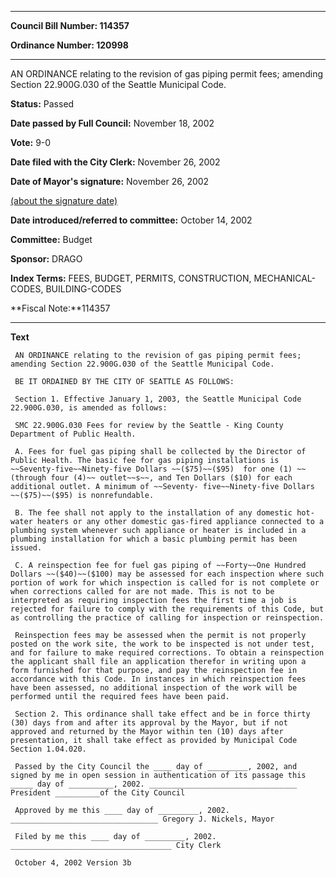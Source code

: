 

********

**Council Bill Number: 114357**
   
**Ordinance Number: 120998**
********

 AN ORDINANCE relating to the revision of gas piping permit fees; amending Section 22.900G.030 of the Seattle Municipal Code.

**Status:** Passed
   
**Date passed by Full Council:** November 18, 2002
   
**Vote:** 9-0
   
**Date filed with the City Clerk:** November 26, 2002
   
**Date of Mayor's signature:** November 26, 2002
   
[(about the signature date)](/~public/approvaldate.htm)
   
   
   
**Date introduced/referred to committee:** October 14, 2002
   
**Committee:** Budget
   
**Sponsor:** DRAGO
   
   
**Index Terms:** FEES, BUDGET, PERMITS, CONSTRUCTION, MECHANICAL-CODES, BUILDING-CODES

**Fiscal Note:**114357

********

**Text**
   
```
 AN ORDINANCE relating to the revision of gas piping permit fees; amending Section 22.900G.030 of the Seattle Municipal Code.

 BE IT ORDAINED BY THE CITY OF SEATTLE AS FOLLOWS:

 Section 1. Effective January 1, 2003, the Seattle Municipal Code 22.900G.030, is amended as follows:

 SMC 22.900G.030 Fees for review by the Seattle - King County Department of Public Health.

 A. Fees for fuel gas piping shall be collected by the Director of Public Health. The basic fee for gas piping installations is ~~Seventy-five~~Ninety-five Dollars ~~($75)~~($95)  for one (1) ~~(through four (4)~~ outlet~~s~~, and Ten Dollars ($10) for each additional outlet. A minimum of ~~Seventy- five~~Ninety-five Dollars ~~($75)~~($95) is nonrefundable.

 B. The fee shall not apply to the installation of any domestic hot- water heaters or any other domestic gas-fired appliance connected to a plumbing system whenever such appliance or heater is included in a plumbing installation for which a basic plumbing permit has been issued.

 C. A reinspection fee for fuel gas piping of ~~Forty~~One Hundred Dollars ~~($40)~~($100) may be assessed for each inspection where such portion of work for which inspection is called for is not complete or when corrections called for are not made. This is not to be interpreted as requiring inspection fees the first time a job is rejected for failure to comply with the requirements of this Code, but as controlling the practice of calling for inspection or reinspection.

 Reinspection fees may be assessed when the permit is not properly posted on the work site, the work to be inspected is not under test, and for failure to make required corrections. To obtain a reinspection the applicant shall file an application therefor in writing upon a form furnished for that purpose, and pay the reinspection fee in accordance with this Code. In instances in which reinspection fees have been assessed, no additional inspection of the work will be performed until the required fees have been paid.

 Section 2. This ordinance shall take effect and be in force thirty (30) days from and after its approval by the Mayor, but if not approved and returned by the Mayor within ten (10) days after presentation, it shall take effect as provided by Municipal Code Section 1.04.020.

 Passed by the City Council the ____ day of _________, 2002, and signed by me in open session in authentication of its passage this _____ day of __________, 2002. _________________________________ President __________of the City Council

 Approved by me this ____ day of _________, 2002. _________________________________ Gregory J. Nickels, Mayor

 Filed by me this ____ day of _________, 2002. ____________________________________ City Clerk

 October 4, 2002 Version 3b

```
